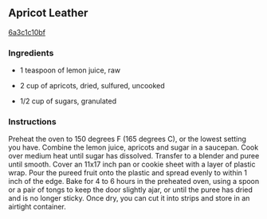 ## Apricot Leather

[6a3c1c10bf](http://allrecipes.com/recipe/apricot-leather/)

### Ingredients

 - 1 teaspoon of lemon juice, raw

 - 2 cup of apricots, dried, sulfured, uncooked

 - 1/2 cup of sugars, granulated

### Instructions

Preheat the oven to 150 degrees F (165 degrees C), or the lowest setting you have. Combine the lemon juice, apricots and sugar in a saucepan. Cook over medium heat until sugar has dissolved. Transfer to a blender and puree until smooth. Cover an 11x17 inch pan or cookie sheet with a layer of plastic wrap. Pour the pureed fruit onto the plastic and spread evenly to within 1 inch of the edge. Bake for 4 to 6 hours in the preheated oven, using a spoon or a pair of tongs to keep the door slightly ajar, or until the puree has dried and is no longer sticky. Once dry, you can cut it into strips and store in an airtight container.